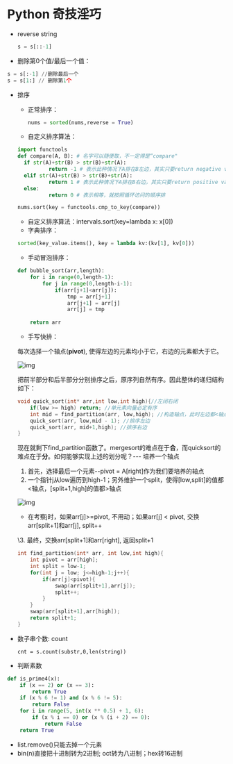 # Python 奇技淫巧

- reverse string   

  ```python
  s = s[::-1]
  ```

- 删除第0个值/最后一个值：

```python
s = s[:-1] //删除最后一个
s = s[1:] // 删除第1个
```

- 排序

  - 正常排序：

    ```python
    nums = sorted(nums,reverse = True)
    ```

  - 自定义排序算法：

  ```python
  import functools
  def compare(A, B): # 名字可以随便取，不一定得是“compare"
  	if str(A)+str(B) > str(B)+str(A):
  			return -1 # 表示此种情况下A排在B左边，其实只要return negative value就行
  	elif str(A)+str(B) > str(B)+str(A):
  			return 1 # 表示此种情况下A排在B右边，其实只要return positive value就行
  	else:
  			return 0 # 表示相等，就按照循环访问的顺序排
  
  nums.sort(key = functools.cmp_to_key(compare))
  ```

  - 自定义排序算法：intervals.sort(key=lambda x: x[0])
  - 字典排序：

  ```python
  sorted(key_value.items(), key = lambda kv:(kv[1], kv[0]))
  ```

  - 手动冒泡排序：

  ```python
  def bubble_sort(arr,length):
      for i in range(0,length-1):
          for j in range(0,length-i-1):
              if(arr[j+1]<arr[j]):
                  tmp = arr[j+1]
                  arr[j+1] = arr[j]
                  arr[j] = tmp
              
      return arr
  ```

  - 手写快排：

  每次选择一个轴点(**pivot**), 使得左边的元素均小于它，右边的元素都大于它。

  ![img](https://pic1.zhimg.com/80/v2-2b70124e17ea9fea9eda1e9bfb745a58_1440w.jpg)

  把前半部分和后半部分分别排序之后，原序列自然有序。因此整体的递归结构如下：

  ```cpp
  void quick_sort(int* arr,int low,int high){//左闭右闭
      if(low >= high) return; //单元素向量必定有序
      int mid = find_partition(arr, low,high); //构造轴点，此时左边都<轴点，右边都>轴点
      quick_sort(arr, low,mid - 1); //排序左边
      quick_sort(arr, mid+1,high); //排序右边
  }
  ```

  现在就剩下find_partition函数了。mergesort的难点在于**合**，而quicksort的难点在于**分**。如何能够实现上述的划分呢？--- 培养一个轴点

  1. 首先，选择最后一个元素--pivot = A[right]作为我们要培养的轴点
  2. 一个指针j从low遍历到high-1；另外维护一个split，使得[low,split]的值都<轴点，[split+1,high]的值都>轴点

  ![img](https://pic1.zhimg.com/80/v2-92d87d44c985b2f9589b7626f58c6ba0_1440w.jpg)

  - 在考察j时，如果arr[j]>=pivot, 不用动；如果arr[j] < pivot, 交换arr[split+1]和arr[j], split++

  \3. 最终，交换arr[split+1]和arr[right], 返回split+1

  ```cpp
  int find_partition(int* arr, int low,int high){
      int pivot = arr[high];
      int split = low-1;
      for(int j = low; j<=high-1;j++){
          if(arr[j]<pivot){
              swap(arr[split+1],arr[j]);
              split++;
          }
      }
      swap(arr[split+1],arr[high]);
      return split+1;
  }
  ```


- 数子串个数: count

  `cnt = s.count(substr,0,len(string))`

- 判断素数

```python
def is_prime4(x):
    if (x == 2) or (x == 3):
        return True
    if (x % 6 != 1) and (x % 6 != 5):
        return False
    for i in range(5, int(x ** 0.5) + 1, 6):
        if (x % i == 0) or (x % (i + 2) == 0):
            return False
    return True
```

- list.remove()只能去掉一个元素
- bin(n)直接把十进制转为2进制; oct转为八进制；hex转16进制





